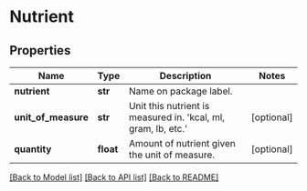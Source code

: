 # Nutrient

## Properties
Name | Type | Description | Notes
------------ | ------------- | ------------- | -------------
**nutrient** | **str** | Name on package label. | 
**unit_of_measure** | **str** | Unit this nutrient is measured in. &#39;kcal, ml, gram, lb, etc.&#39; | [optional] 
**quantity** | **float** | Amount of nutrient given the unit of measure. | [optional] 

[[Back to Model list]](../README.md#documentation-for-models) [[Back to API list]](../README.md#documentation-for-api-endpoints) [[Back to README]](../README.md)


